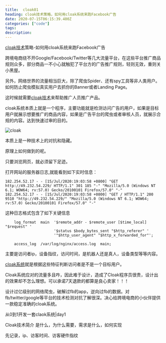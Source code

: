 ```yaml
---
title:  cloak01
heading: cloak技术策略，如何用cloak系统来跑Facebook广告
date: 2020-07-15T06:15:39.400Z
categories: ["code"]
tags: 
description: 
---
```


[cloak技术](https://www.c1oak.com/)策略-如何用cloak系统来跑Facebook广告



跨境电商绕不开Google/Facebook/Twitter等几大流量平台，在这些平台推广商品规则众多，部分商品一不小心就触犯了平台方的广告推广规则，轻则无效，重则关小黑屋。

另外，网络世界的流量相当巨大，除了爬虫Spider、还有spy工具等非人类用户。如何防止爬虫模拟真实用户去抓你的Banner或者Landing Page。

这时候就需要[cloak技术](https://www.c1oak.com/)来帮助推广人员推广产品。

cloak系统本质上就是一个程序，主要功能就是检测访问广告的用户，如果是目标用户就展示想要推广的商品内容，如果是广告平台的爬虫或者审核人员，就展示合规的内容。达到快速过审的目的。

![cloak](https://gitee.com/smile365/blogimg/raw/master/sxy91/1594815390698.png)

本质上是一种技术上的对抗和隐藏。

原理上如何做到的呢。

只要浏览网页，就必须留下足迹。

打开网站的服务器日志,就能看到如下实时信息：
```accesslog
182.254.52.17 - - [15/Jul/2020:19:03:58 +0800] "GET http://49.232.54.229/ HTTP/1.1" 301 185 "-" "Mozilla/5.0 (Windows NT 6.1; WOW64; rv:57.0) Gecko/20100101 Firefox/57.0" "-"
182.254.52.17 - - [15/Jul/2020:19:03:58 +0800] "GET / HTTP/1.1" 200 9510 "http://49.232.54.229/" "Mozilla/5.0 (Windows NT 6.1; WOW64; rv:57.0) Gecko/20100101 Firefox/57.0" "-"
```

这种日志格式包含了如下关键信息
```nginx
    log_format  main  '$remote_addr - $remote_user [$time_local] "$request" '
                      '$status $body_bytes_sent "$http_referer" '
                      '"$http_user_agent" "$http_x_forwarded_for"';

    access_log  /var/log/nginx/access.log  main;
```

主要是访问者ip，设备指纹，访问时间，是机器人还是真人，设备类型等等内容。

[cloak系统](https://www.c1oak.com/)就是根据这些特征判断访问者是不是一个目标用户。


Cloak系统应对的流量多且咋，因此难于设计，造成了Cloak程序员很贵，设计出的效果却不怎么理想。可以承诺7天退款的都算是良心卖家！！！




设计过亿级别的网络爬虫，破解过fb的app，逆向过fb的数据。对fb/twitter/google等平台的技术检测对抗了解很深。决心给跨境电商的小伙伴提供一款稳定准确的cloak系统。



从0到1开发一套claok系统|day1

Cloak技术简介
是什么，为什么需要，需求是什么，如何实现

先记录，ip、访客时间、访客硬件指纹


